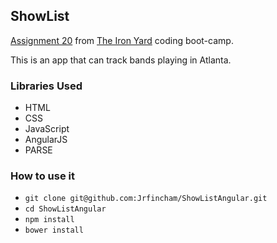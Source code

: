 ## ShowList
[Assignment 20](https://github.com/tiy-atl-js-q1-2015/Assignments) from [The Iron Yard](http://theironyard.com/locations/atlanta/) coding boot-camp.

This is an app that can track bands playing in Atlanta.

### Libraries Used
* HTML
* CSS
* JavaScript
* AngularJS
* PARSE

### How to use it 
  * `git clone git@github.com:Jrfincham/ShowListAngular.git`
  * `cd ShowListAngular`
  * `npm install`
  * `bower install`
